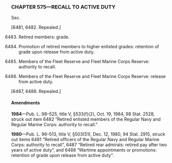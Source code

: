 ### **CHAPTER 575—RECALL TO ACTIVE DUTY** ###

Sec.

[6481, 6482. Repealed.]

6483. Retired members: grade.

6484. Promotion of retired members to higher enlisted grades: retention of grade upon release from active duty.

6485. Members of the Fleet Reserve and Fleet Marine Corps Reserve: authority to recall.

6486. Members of the Fleet Reserve and Fleet Marine Corps Reserve: release from active duty.

[6487, 6488. Repealed.]

#### Amendments ####

**1984**—Pub. L. 98–525, title V, §533(f)(2), Oct. 19, 1984, 98 Stat. 2528, struck out item 6482 “Retired enlisted members of the Regular Navy and Regular Marine Corps: authority to recall.”

**1980**—Pub. L. 96–513, title V, §503(51), Dec. 12, 1980, 94 Stat. 2915, struck out items 6481 “Retired officers of the Regular Navy and Regular Marine Corps: authority to recall”, 6487 “Retired rear admirals: retired pay after two years of active duty”, and 6488 “Wartime appointments or promotions: retention of grade upon release from active duty”.